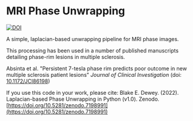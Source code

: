 # MRI Phase Unwrapping


[![DOI](https://zenodo.org/badge/551228762.svg)](https://zenodo.org/badge/latestdoi/551228762)


A simple, laplacian-based unwrapping pipeline for MRI phase images.

This processing has been used in a number of published manuscripts detailing phase-rim lesions in multiple sclerosis.

Absinta et al. "Persistent 7-tesla phase rim predicts poor outcome in new multiple sclerosis patient lesions" *Journal of Clinical Investigation* (doi: [10.1172/JCI86198](https://doi.org/10.1172%2FJCI86198))

If you use this code in your work, please cite:
Blake E. Dewey. (2022). Laplacian-based Phase Unwrapping in Python (v1.0). Zenodo.[https://doi.org/10.5281/zenodo.7198991](https://doi.org/10.5281/zenodo.7198991)
